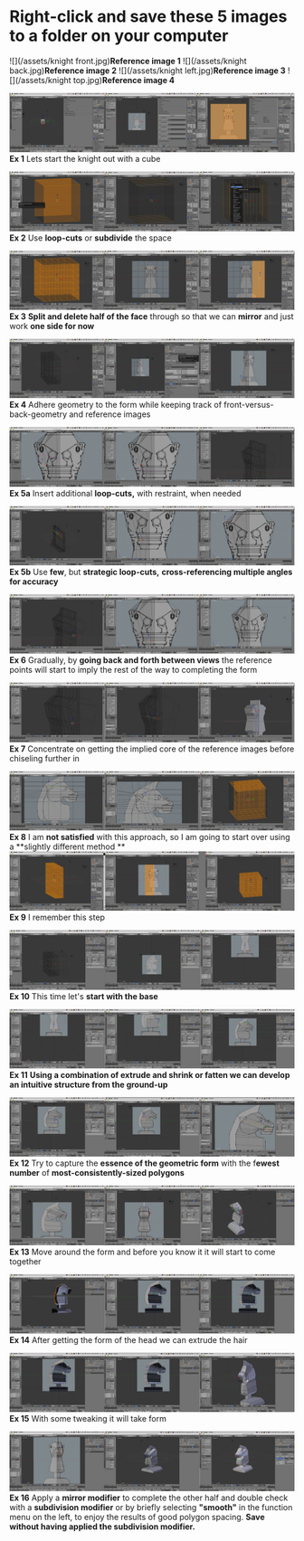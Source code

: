 # Right-click and save these 5 images to a folder on your computer
![](/assets/knight front.jpg)**Reference image 1**
![](/assets/knight back.jpg)**Reference image 2**
![](/assets/knight left.jpg)**Reference image 3**
![](/assets/knight top.jpg)**Reference image 4**

![](/assets/F_1.jpg)
**Ex 1**
Lets start the knight out with a cube

![](/assets/F_2.jpg)
**Ex 2**
Use **loop-cuts** or **subdivide** the space

![](/assets/F_3.jpg)
**Ex 3**
**Split and delete half of the face** through so that we can **mirror** and just work **one side for now**

![](/assets/F_4.jpg)
**Ex 4**
Adhere geometry to the form while keeping track of front-versus-back-geometry and reference images

![](/assets/F_5.jpg)
**Ex 5a**
Insert additional **loop-cuts,** with restraint, when needed

![](/assets/F_5b.jpg)
**Ex 5b**
Use **few**, but **strategic loop-cuts,** **cross-referencing multiple angles for accuracy**

![](/assets/F_6.jpg)
**Ex 6**
Gradually, by **going back and forth between views** the reference points will start to imply the rest of the way to completing the form

![](/assets/F_7.jpg)
**Ex 7**
Concentrate on getting the implied core of the reference images before chiseling further in

![](/assets/F_8.jpg)
**Ex 8**
I am **not satisfied** with this approach, so I am going to start over using a **slightly different method
**
![](/assets/F_9.jpg)
**Ex 9**
I remember this step

![](/assets/F_10.jpg)
**Ex 10**
This time let's **start with the base**

![](/assets/F_11.jpg)
**Ex 11**
**Using a combination of extrude and shrink or fatten we can develop an intuitive structure from the ground-up**

![](/assets/F_12.jpg)
**Ex 12**
Try to capture the **essence of the geometric form** with the f**ewest number** of **most-consistently-sized polygons**

![](/assets/F_13.jpg)
**Ex 13**
Move around the form and before you know it it will start to come together

![](/assets/F_14.jpg)
**Ex 14**
After getting the form of the head we can extrude the hair

![](/assets/F_15.jpg)
**Ex 15**
With some tweaking it will take form

![](/assets/F_16.jpg)
**Ex 16**
Apply a **mirror modifier** to complete the other half and double check with a **subdivision modifier** or by briefly selecting **"smooth"** in the function menu on the left, to enjoy the results of good polygon spacing. **Save without having applied the subdivision modifier.**
